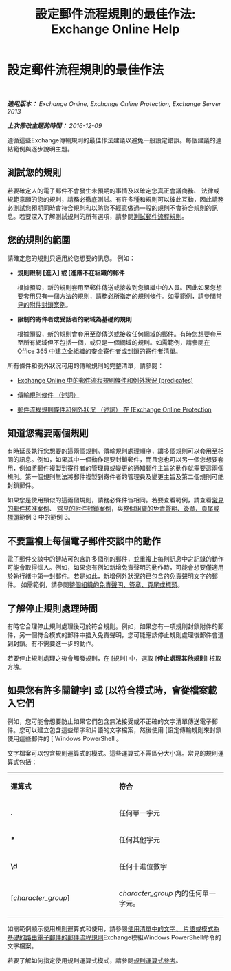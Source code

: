 ﻿---
title: '設定郵件流程規則的最佳作法: Exchange Online Help'
TOCTitle: 設定郵件流程規則的最佳作法
ms:assetid: abd863c3-c0ce-42f3-9470-a573adc3cbba
ms:mtpsurl: https://technet.microsoft.com/zh-tw/library/Dn960147(v=EXCHG.150)
ms:contentKeyID: 65211635
ms.date: 05/23/2018
mtps_version: v=EXCHG.150
ms.translationtype: MT
---

# 設定郵件流程規則的最佳作法

 

_**適用版本：** Exchange Online, Exchange Online Protection, Exchange Server 2013_

_**上次修改主題的時間：** 2016-12-09_

遵循這些Exchange傳輸規則的最佳作法建議以避免一般設定錯誤。每個建議的連結範例與逐步說明主題。

## 測試您的規則

若要確定人的電子郵件不會發生未預期的事情及以確定您真正會議商務、 法律或規範意願的您的規則，請務必徹底測試。有許多種和規則可以彼此互動，因此請務必測試您預期同時會符合規則和以防您不經意做過一般的規則不會符合規則的訊息。若要深入了解測試規則的所有選項，請參閱[測試郵件流程規則](https://docs.microsoft.com/zh-tw/exchange/security-and-compliance/mail-flow-rules/test-mail-flow-rules)。

## 您的規則的範圍

請確定您的規則只適用於您想要的訊息。 例如：

  - **規則限制 \[進入\] 或 \[進階不在組織的郵件**
    
    根據預設，新的規則套用至郵件傳送或接收到您組織中的人員。因此如果您想要套用只有一個方法的規則，請務必所指定的規則條件。如需範例，請參閱[常見的附件封鎖案例](https://docs.microsoft.com/zh-tw/exchange/security-and-compliance/mail-flow-rules/common-attachment-blocking-scenarios)。

  - **限制的寄件者或受話者的網域為基礎的規則**
    
    根據預設，新的規則會套用至從傳送或接收任何網域的郵件。有時您想要套用至所有網域但不包括一個，或只是一個網域的規則。如需範例，請參閱[在 Office 365 中建立全組織的安全寄件者或封鎖的寄件者清單](https://technet.microsoft.com/zh-tw/library/dn198251\(v=exchg.150\))。

所有條件和例外狀況可用的傳輸規則的完整清單，請參閱：

  - [Exchange Online 中的郵件流程規則條件和例外狀況 (predicates)](https://technet.microsoft.com/zh-tw/library/jj919235\(v=exchg.150\))

  - [傳輸規則條件 （述詞）](mail-flow-rule-conditions-and-exceptions-predicates-in-exchange-2013-exchange-2013-help.md)

  - [郵件流程規則條件和例外狀況 （述詞） 在 \[Exchange Online Protection](https://technet.microsoft.com/zh-tw/library/jj919234\(v=exchg.150\))

## 知道您需要兩個規則

有時延長執行您想要的這兩個規則。傳輸規則處理順序，讓多個規則可以套用至相同的訊息。例如，如果其中一個動作是要封鎖郵件，而且您也可以另一個您想要套用，例如將郵件複製到寄件者的管理員或變更的通知郵件主旨的動作就需要這兩個規則。第一個規則無法將郵件複製到寄件者的管理員及變更主旨及第二個規則可能封鎖郵件。

如果您是使用類似的這兩個規則，請務必條件皆相同。若要查看範例，請查看[常見的郵件核准案例](https://docs.microsoft.com/zh-tw/exchange/security-and-compliance/mail-flow-rules/common-message-approval-scenarios)、 [常見的附件封鎖案例](https://docs.microsoft.com/zh-tw/exchange/security-and-compliance/mail-flow-rules/common-attachment-blocking-scenarios)，與[整個組織的免責聲明、簽章、頁尾或標頭](organization-wide-disclaimers-signatures-footers-or-headers-exchange-online-help.md)範例 3 中的範例 3。

## 不要重複上每個電子郵件交談中的動作

電子郵件交談中的鏈結可包含許多個別的郵件，並重複上每則訊息中之記錄的動作可能會取得惱人。例如，如果您有例如新增免責聲明的動作時，可能會想要僅適用於執行緒中第一封郵件。若是如此，新增例外狀況的已包含的免責聲明文字的郵件。 如需範例，請參閱[整個組織的免責聲明、簽章、頁尾或標頭](organization-wide-disclaimers-signatures-footers-or-headers-exchange-online-help.md)。

## 了解停止規則處理時間

有時它合理停止規則處理後可於符合規則。例如，如果您有一項規則封鎖附件的郵件，另一個符合模式的郵件中插入免責聲明，您可能應該停止規則處理後郵件會遭到封鎖。有不需要進一步的動作。

若要停止規則處理之後會觸發規則，在 \[規則\] 中，選取 \[**停止處理其他規則**\] 核取方塊。

## 如果您有許多關鍵字\] 或 \[以符合模式時，會從檔案載入它們

例如，您可能會想要防止如果它們包含無法接受或不正確的文字清單傳送電子郵件。您可以建立包含這些單字和片語的文字檔案，然後使用 \[設定傳輸規則來封鎖使用這些郵件的 \[ Windows PowerShell 。

文字檔案可以包含規則運算式的模式。這些運算式不需區分大小寫。常見的規則運算式包括：


<table>
<colgroup>
<col style="width: 50%" />
<col style="width: 50%" />
</colgroup>
<tbody>
<tr class="odd">
<td><p><strong>運算式</strong></p></td>
<td><p><strong>符合</strong></p></td>
</tr>
<tr class="even">
<td><p><strong>.</strong></p></td>
<td><p>任何單一字元</p></td>
</tr>
<tr class="odd">
<td><p><strong>*</strong></p></td>
<td><p>任何其他字元</p></td>
</tr>
<tr class="even">
<td><p><strong>\d</strong></p></td>
<td><p>任何十進位數字</p></td>
</tr>
<tr class="odd">
<td><p>[<em>character_group</em>]</p></td>
<td><p><em>character_group</em> 內的任何單一字元。</p></td>
</tr>
</tbody>
</table>


如需範例顯示使用規則運算式和使用，請參閱[使用清單中的文字、 片語或模式為基礎的路由電子郵件的郵件流程規則](https://docs.microsoft.com/zh-tw/exchange/security-and-compliance/mail-flow-rules/use-rules-to-route-email)Exchange模組Windows PowerShell命令的文字檔案。

若要了解如何指定使用規則運算式模式，請參閱[規則運算式參考](https://go.microsoft.com/fwlink/p/?linkid=532394)。

